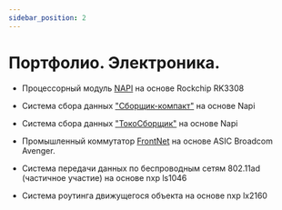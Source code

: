 ```yaml
---
sidebar_position: 2
---
```


# Портфолио. Электроника.

- Процессорный модуль [NAPI](https://github.com/dmnovikov/napiguide/blob/main/readmeNapi.md) на основе Rockchip RK3308

- Система сбора данных ["Сборщик-компакт"](https://github.com/dmnovikov/napiguide/blob/main/frontcontrolcompact.md) на основе Napi

- Система сбора данных ["ТокоСборщик"](https://github.com/dmnovikov/napiguide/blob/main/readmeNapiFrontControl.md) на основе Napi

-  Промышленный коммутатор [FrontNet](https://github.com/dmnovikov/napiguide/blob/main/frontnet-l2.md) на основе ASIC Broadcom Avenger.

-  Система передачи данных по беспроводным сетям 802.11ad (частичное участие) на основе nxp ls1046
  
- Система роутинга движущегося объекта на основе nxp lx2160 
